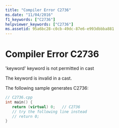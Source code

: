 ```yaml
---
title: "Compiler Error C2736"
ms.date: "11/04/2016"
f1_keywords: ["C2736"]
helpviewer_keywords: ["C2736"]
ms.assetid: 95a6bc28-c0cb-49dc-87e6-e993dbbba881
---
```

# Compiler Error C2736

'keyword' keyword is not permitted in cast

The keyword is invalid in a cast.

The following sample generates C2736:

```cpp
// C2736.cpp
int main() {
   return (virtual) 0;   // C2736
   // try the following line instead
   // return 0;
}
```
